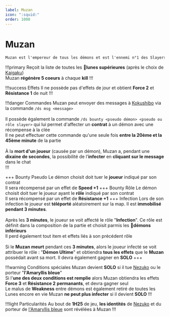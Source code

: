 ```yaml
---
label: Muzan
icon: ":squid:"
order: 1000
---
```


# Muzan

```txt
Muzan est l'empereur de tous les démons et est l'ennemi n°1 des Slayers
```

!!!primary
Reçoit la liste de toutes les :large_orange_diamond:**lunes supérieures** (après le choix de [Kaigaku](./Kaigaku)) <br>
Muzan **régénère 5 coeurs** à chaque **kill**
!!!

!!!success Effets
Il ne possède pas d'effets de jour et obtient **Force 2** et **Résistance 1** de nuit
!!!

!!!danger Commandes
Muzan peut envoyer des messages à [Kokushibo](./kokushibo) via la commande ```/ds msg <message>```  <br>
<br>
Il possède également la commande ```/ds bounty <pseudo démon> <pseudo ou rôle slayer>``` qui lui permet d'affecter un **contrat** à un démon avec une récompense à la clée <br>
Il ne peut effectuer cette commande qu'une seule fois **entre la 20ème et la 45ème minute** de la partie <br>
<br>
À la **mort d'un joueur** (causée par un démon), Muzan a, pendant une **dixaine de secondes**, la possibilité de l'**infecter** en **cliquant sur le message** dans le chat <br>
!!!

+++ Bounty Pseudo
Le démon choisit doit tuer le **joueur** indiqué par son contrat <br>
Il sera récompensé par un effet de **Speed +1**
+++ Bounty Rôle 
Le démon choisit doit tuer le joueur ayant le **rôle** indiqué par son contrat <br>
Il sera récompensé par un effet de **Résistance +1**
+++ Infection
Lors de son infection le joueur est **téléporté** aléatoirement sur la map. Il est **immobilisé pendant 3 minutes**. <br>
<br>
Après les **3 minutes**, le joueur se voit affecté le rôle "**Infection**". Ce rôle est définit dans la composition de la partie et choisit parmis les :small_orange_diamond:**démons inférieurs** <br>
Il perd également tout item et effets liés à son précédent rôle <br>
<br>
Si le **Muzan meurt** pendant ces **3 minutes**, alors le joueur infecté se voit attribuer le rôle : "**Démon Ultime**" et obtiendra **tous les effets** que le **Muzan** possédait avant sa mort. Il devra également gagner en **SOLO**
+++

!!!warning Conditions spéciales
Muzan devient **SOLO** si il tue [Nezuko](../slayer/nezuko) ou le porteur "**l'Amaryllis bleue**" <br>
Si l'**une des deux conditions est remplie** alors Muzan obtiendra les effets **Force 3** et **Résistance 2** **permanants**, et devra gagner seul <br>
Le malus de **Weakness** entre démons est également retiré de toutes les Lunes encore en vie
Muzan **ne peut plus infecter** si il devient **SOLO**
!!!

!!!light Particularités
Au bout de **1H25** de jeu, **les identités** de [Nezuko](../slayer/nezuko) et du porteur de [l'Amaryllis bleue](/demonslayer-uhc/divers/ab) sont révélées à Muzan
!!!



<div id='buff' style='visibility: hidden'>
  
Si Muzan a besoin d'un buff -> chance d'infliger wither à chaque coup 

</div>



